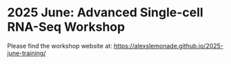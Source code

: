 # 2025 June: Advanced Single-cell RNA-Seq Workshop

Please find the workshop website at: https://alexslemonade.github.io/2025-june-training/
